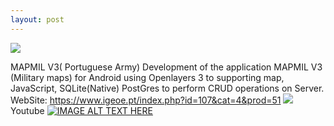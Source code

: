 ```yaml
---
layout: post
---
```

<img src="{{ site.baseurl }}/images/logo_cigoe.jpg">


MAPMIL V3( Portuguese Army)
Development of the application MAPMIL V3 (Military maps) for Android using Openlayers 3 to
supporting map, JavaScript, SQLite(Native) PostGres to perform CRUD operations on Server.
<br/>
WebSite: <a href="url">https://www.igeoe.pt/index.php?id=107&cat=4&prod=51</a>
<img src="{{ site.baseurl }}/images/exercito_screenshot.png" />
Youtube
[![IMAGE ALT TEXT HERE](http://img.youtube.com/vi/U5FMjtNA4ts/0.jpg)](https://www.youtube.com/watch?v=U5FMjtNA4ts)



